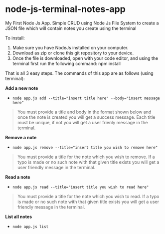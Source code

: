 # node-js-terminal-notes-app
My First Node Js App. Simple CRUD using Node Js File System to create a JSON file which will contain notes you create using the terminal

To install: 
1. Make sure you have NodeJs installed on your computer.
2. Download as zip or clone this git repository to your device.
3. Once the file is downloaded, open with your code editor, and using the terminal first run the following command: npm install 

That is all 3 easy steps. The commands of this app are as follows (using terminal):

<b>Add a new note</b> 
- `node app.js add --title="insert title here" --body="insert message here"`
>You must provide a title and body in the format shown below and once the note is created you will get a success message. Each title must be unique, if not you will get a user frienly message in the terminal.

<b>Remove a note</b> 
- `node app.js remove --title="insert title you wish to remove here"`
>You must provide a title for the note which you wish to remove. If a typo is made  or no such note with that given title exists you will get a user friendly message in the terminal.

<b>Read a note</b> 
- `node app.js read --title="insert title you wish to read here"`
>You must provide a title for the note which you wish to read. If a typo is made  or no such note with that given title exists you will get a user friendly message in the terminal.

<b>List all notes</b> 
- `node app.js list`
